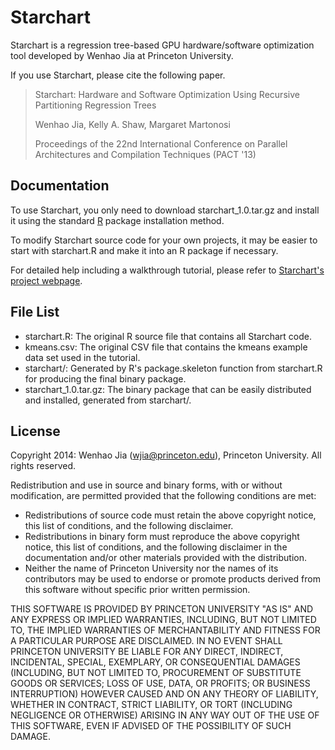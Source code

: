 Starchart
=========

Starchart is a regression tree-based GPU hardware/software optimization tool developed by Wenhao Jia at Princeton University.

If you use Starchart, please cite the following paper.

> Starchart: Hardware and Software Optimization Using Recursive Partitioning Regression Trees
>
> Wenhao Jia, Kelly A. Shaw, Margaret Martonosi
>
> Proceedings of the 22nd International Conference on Parallel Architectures and Compilation Techniques (PACT '13)

Documentation
-------------

To use Starchart, you only need to download starchart_1.0.tar.gz and install it using the standard [R](http://www.r-project.org/) package installation method.

To modify Starchart source code for your own projects, it may be easier to start with starchart.R and make it into an R package if necessary.

For detailed help including a walkthrough tutorial, please refer to [Starchart's project webpage](http://www.princeton.edu/~wjia/starchart/).

File List
---------

* starchart.R: The original R source file that contains all Starchart code.
* kmeans.csv: The original CSV file that contains the kmeans example data set used in the tutorial.
* starchart/: Generated by R's package.skeleton function from starchart.R for producing the final binary package.
* starchart_1.0.tar.gz: The binary package that can be easily distributed and installed, generated from starchart/.

License
-------

Copyright 2014: Wenhao Jia (wjia@princeton.edu), Princeton University. All rights reserved.

Redistribution and use in source and binary forms, with or without modification, are permitted provided that the following conditions are met:

* Redistributions of source code must retain the above copyright notice, this list of conditions, and the following disclaimer.
* Redistributions in binary form must reproduce the above copyright notice, this list of conditions, and the following disclaimer in the documentation and/or other materials provided with the distribution.
* Neither the name of Princeton University nor the names of its contributors may be used to endorse or promote products derived from this software without specific prior written permission.

THIS SOFTWARE IS PROVIDED BY PRINCETON UNIVERSITY "AS IS" AND ANY EXPRESS OR IMPLIED WARRANTIES, INCLUDING, BUT NOT LIMITED TO, THE IMPLIED WARRANTIES OF MERCHANTABILITY AND FITNESS FOR A PARTICULAR PURPOSE ARE DISCLAIMED. IN NO EVENT SHALL PRINCETON UNIVERSITY BE LIABLE FOR ANY DIRECT, INDIRECT, INCIDENTAL, SPECIAL, EXEMPLARY, OR CONSEQUENTIAL DAMAGES (INCLUDING, BUT NOT LIMITED TO, PROCUREMENT OF SUBSTITUTE GOODS OR SERVICES; LOSS OF USE, DATA, OR PROFITS; OR BUSINESS INTERRUPTION) HOWEVER CAUSED AND ON ANY THEORY OF LIABILITY, WHETHER IN CONTRACT, STRICT LIABILITY, OR TORT (INCLUDING NEGLIGENCE OR OTHERWISE) ARISING IN ANY WAY OUT OF THE USE OF THIS SOFTWARE, EVEN IF ADVISED OF THE POSSIBILITY OF SUCH DAMAGE.

